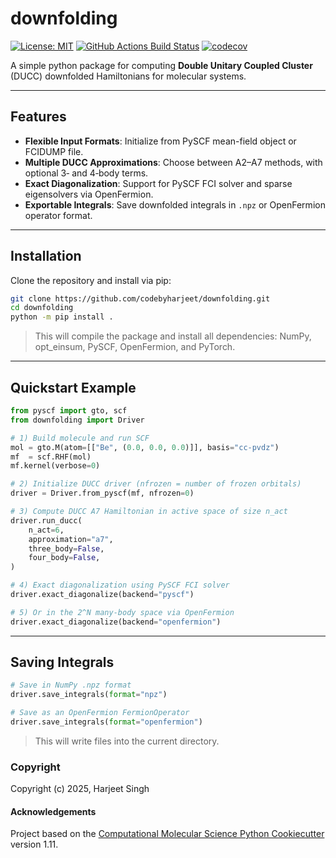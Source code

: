 downfolding
==============================
[//]: # (Badges)
[![License: MIT](https://img.shields.io/badge/License-MIT-yellow.svg)](https://opensource.org/licenses/MIT)
[![GitHub Actions Build Status](https://github.com/codebyharjeet/downfolding/workflows/CI/badge.svg)](https://github.com/codebyharjeet/downfolding/actions?query=workflow%3ACI)
[![codecov](https://codecov.io/gh/codebyharjeet/downfolding/branch/main/graph/badge.svg)](https://codecov.io/gh/codebyharjeet/downfolding/branch/main)


A simple python package for computing **Double Unitary Coupled Cluster** (DUCC) downfolded Hamiltonians for molecular systems.

---

## Features

* **Flexible Input Formats**: Initialize from PySCF mean-field object or FCIDUMP file.
* **Multiple DUCC Approximations**: Choose between A2–A7 methods, with optional 3‑ and 4‑body terms.
* **Exact Diagonalization**: Support for PySCF FCI solver and sparse eigensolvers via OpenFermion.
* **Exportable Integrals**: Save downfolded integrals in `.npz` or OpenFermion operator format.

---

## Installation

Clone the repository and install via pip:

```bash
git clone https://github.com/codebyharjeet/downfolding.git
cd downfolding
python -m pip install .
```

> This will compile the package and install all dependencies: NumPy, opt\_einsum, PySCF, OpenFermion, and PyTorch.

---

## Quickstart Example

```python
from pyscf import gto, scf
from downfolding import Driver

# 1) Build molecule and run SCF
mol = gto.M(atom=[["Be", (0.0, 0.0, 0.0)]], basis="cc-pvdz")
mf  = scf.RHF(mol)
mf.kernel(verbose=0)

# 2) Initialize DUCC driver (nfrozen = number of frozen orbitals)
driver = Driver.from_pyscf(mf, nfrozen=0)

# 3) Compute DUCC A7 Hamiltonian in active space of size n_act
driver.run_ducc(
    n_act=6,
    approximation="a7",
    three_body=False,
    four_body=False,
)

# 4) Exact diagonalization using PySCF FCI solver
driver.exact_diagonalize(backend="pyscf")

# 5) Or in the 2^N many-body space via OpenFermion
driver.exact_diagonalize(backend="openfermion")
```

---

## Saving Integrals

```python
# Save in NumPy .npz format
driver.save_integrals(format="npz")

# Save as an OpenFermion FermionOperator
driver.save_integrals(format="openfermion")
```

> This will write files into the current directory.


### Copyright

Copyright (c) 2025, Harjeet Singh


#### Acknowledgements
 
Project based on the 
[Computational Molecular Science Python Cookiecutter](https://github.com/molssi/cookiecutter-cms) version 1.11.
